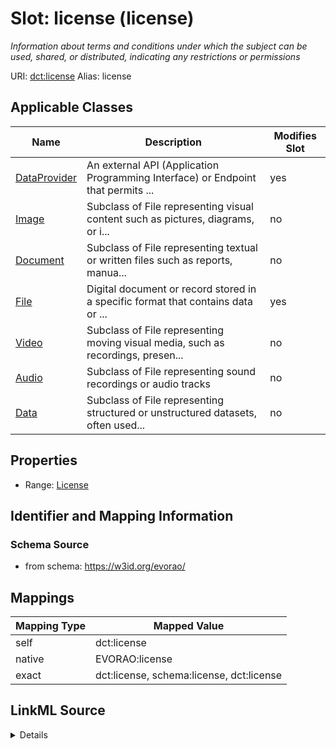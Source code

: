 

# Slot: license (license) 


_Information about terms and conditions under which the subject can be used, shared, or distributed, indicating any restrictions or permissions_





URI: [dct:license](http://purl.org/dc/terms/license)
Alias: license

<!-- no inheritance hierarchy -->





## Applicable Classes

| Name | Description | Modifies Slot |
| --- | --- | --- |
| [DataProvider](DataProvider.md) | An external API (Application Programming Interface) or Endpoint that permits ... |  yes  |
| [Image](Image.md) | Subclass of File representing visual content such as pictures, diagrams, or i... |  no  |
| [Document](Document.md) | Subclass of File representing textual or written files such as reports, manua... |  no  |
| [File](File.md) | Digital document or record stored in a specific format that contains data or ... |  yes  |
| [Video](Video.md) | Subclass of File representing moving visual media, such as recordings, presen... |  no  |
| [Audio](Audio.md) | Subclass of File representing sound recordings or audio tracks |  no  |
| [Data](Data.md) | Subclass of File representing structured or unstructured datasets, often used... |  no  |







## Properties

* Range: [License](License.md)





## Identifier and Mapping Information







### Schema Source


* from schema: https://w3id.org/evorao/




## Mappings

| Mapping Type | Mapped Value |
| ---  | ---  |
| self | dct:license |
| native | EVORAO:license |
| exact | dct:license, schema:license, dct:license |




## LinkML Source

<details>
```yaml
name: license
description: Information about terms and conditions under which the subject can be
  used, shared, or distributed, indicating any restrictions or permissions
title: license
from_schema: https://w3id.org/evorao/
exact_mappings:
- dct:license
- schema:license
- dct:license
rank: 1000
slot_uri: dct:license
alias: license
domain_of:
- DataProvider
- File
range: License
required: false
multivalued: false

```
</details>